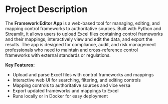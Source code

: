 # Project Description

The **Framework Editor App** is a web-based tool for managing, editing, and mapping control frameworks to authoritative sources. Built with Python and Streamlit, it allows users to upload Excel files containing control frameworks and their mappings, interactively view and edit the data, and export the results. The app is designed for compliance, audit, and risk management professionals who need to maintain and cross-reference control frameworks with external standards or regulations.

**Key Features:**
- Upload and parse Excel files with control frameworks and mappings
- Interactive web UI for searching, filtering, and editing controls
- Mapping controls to authoritative sources and vice versa
- Export updated frameworks and mappings to Excel
- Runs locally or in Docker for easy deployment 
